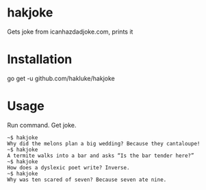 # hakjoke
Gets joke from icanhazdadjoke.com, prints it

# Installation

go get -u github.com/hakluke/hakjoke

# Usage
Run command. Get joke.

```
~$ hakjoke
Why did the melons plan a big wedding? Because they cantaloupe!
~$ hakjoke
A termite walks into a bar and asks “Is the bar tender here?”
~$ hakjoke
How does a dyslexic poet write? Inverse.
~$ hakjoke
Why was ten scared of seven? Because seven ate nine.
```
